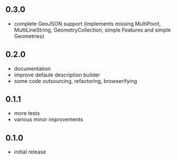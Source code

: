 0.3.0
-----
* complete GeoJSON support (implements missing MultiPoint, MultiLineString, GeometryCollection, simple Features and simple Geometries)

0.2.0
-----
* documentation
* improve defaule description builder
* some code outsourcing, refactoring, browserifying

0.1.1
-----
* more tests
* various minor improvements

0.1.0
-----
* initial release
